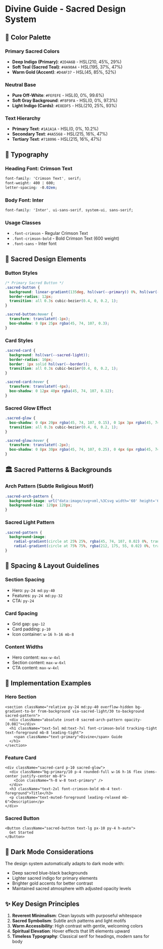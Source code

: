 # Divine Guide - Sacred Design System

## 🎨 Color Palette

### Primary Sacred Colors
- **Deep Indigo (Primary)**: `#2D4A6B` - HSL(210, 45%, 29%)
- **Soft Teal (Sacred Teal)**: `#4A90A4` - HSL(195, 37%, 47%)
- **Warm Gold (Accent)**: `#D4AF37` - HSL(45, 85%, 52%)

### Neutral Base
- **Pure Off-White**: `#FEFEFE` - HSL(0, 0%, 99.6%)
- **Soft Gray Background**: `#F8F9FA` - HSL(0, 0%, 97.3%)
- **Light Indigo (Cards)**: `#E8EDF5` - HSL(210, 25%, 93%)

### Text Hierarchy
- **Primary Text**: `#1A1A1A` - HSL(0, 0%, 10.2%)
- **Secondary Text**: `#4A5568` - HSL(215, 16%, 47%)
- **Tertiary Text**: `#718096` - HSL(215, 16%, 47%)

## 📝 Typography

### Heading Font: Crimson Text
```css
font-family: 'Crimson Text', serif;
font-weight: 400 | 600;
letter-spacing: -0.02em;
```

### Body Font: Inter
```css
font-family: 'Inter', ui-sans-serif, system-ui, sans-serif;
```

### Usage Classes
- `.font-crimson` - Regular Crimson Text
- `.font-crimson-bold` - Bold Crimson Text (600 weight)
- `.font-sans` - Inter font

## 🎯 Sacred Design Elements

### Button Styles
```css
/* Primary Sacred Button */
.sacred-button {
  background: linear-gradient(135deg, hsl(var(--primary)) 0%, hsl(var(--sacred-teal)) 100%);
  border-radius: 12px;
  transition: all 0.3s cubic-bezier(0.4, 0, 0.2, 1);
}

.sacred-button:hover {
  transform: translateY(-1px);
  box-shadow: 0 8px 25px rgba(45, 74, 107, 0.3);
}
```

### Card Styles
```css
.sacred-card {
  background: hsl(var(--sacred-light));
  border-radius: 16px;
  border: 1px solid hsl(var(--border));
  transition: all 0.3s cubic-bezier(0.4, 0, 0.2, 1);
}

.sacred-card:hover {
  transform: translateY(-4px);
  box-shadow: 0 12px 40px rgba(45, 74, 107, 0.12);
}
```

### Sacred Glow Effect
```css
.sacred-glow {
  box-shadow: 0 4px 20px rgba(45, 74, 107, 0.15), 0 1px 3px rgba(45, 74, 107, 0.1);
  transition: all 0.3s cubic-bezier(0.4, 0, 0.2, 1);
}

.sacred-glow:hover {
  transform: translateY(-2px);
  box-shadow: 0 8px 30px rgba(45, 74, 107, 0.25), 0 4px 6px rgba(45, 74, 107, 0.15);
}
```

## 🏛️ Sacred Patterns & Backgrounds

### Arch Pattern (Subtle Religious Motif)
```css
.sacred-arch-pattern {
  background-image: url("data:image/svg+xml,%3Csvg width='60' height='60' viewBox='0 0 60 60' xmlns='http://www.w3.org/2000/svg'%3E%3Cpath d='M30 0C13.4 0 0 13.4 0 30h60C60 13.4 46.6 0 30 0z' fill='%232D4A6B' fill-opacity='0.02'/%3E%3C/svg%3E");
  background-size: 120px 120px;
}
```

### Sacred Light Pattern
```css
.sacred-pattern {
  background-image: 
    radial-gradient(circle at 25% 25%, rgba(45, 74, 107, 0.02) 0%, transparent 50%),
    radial-gradient(circle at 75% 75%, rgba(212, 175, 55, 0.02) 0%, transparent 50%);
}
```

## 📐 Spacing & Layout Guidelines

### Section Spacing
- Hero: `py-24 md:py-40`
- Features: `py-24 md:py-32`
- CTA: `py-24`

### Card Spacing
- Grid gap: `gap-12`
- Card padding: `p-10`
- Icon container: `w-16 h-16 mb-8`

### Content Widths
- Hero content: `max-w-4xl`
- Section content: `max-w-6xl`
- CTA content: `max-w-4xl`

## 🎨 Implementation Examples

### Hero Section
```tsx
<section className="relative py-24 md:py-40 overflow-hidden bg-gradient-to-br from-background via-sacred-light/30 to-background sacred-pattern">
  <div className="absolute inset-0 sacred-arch-pattern opacity-[0.08]"></div>
  <h1 className="text-5xl md:text-7xl font-crimson-bold tracking-tight text-foreground mb-8 leading-tight">
    <span className="text-primary">Divine</span> Guide
  </h1>
</section>
```

### Feature Card
```tsx
<div className="sacred-card p-10 sacred-glow">
  <div className="bg-primary/10 p-4 rounded-full w-16 h-16 flex items-center justify-center mb-8">
    <Icon className="h-8 w-8 text-primary" />
  </div>
  <h3 className="text-2xl font-crimson-bold mb-4 text-foreground">Title</h3>
  <p className="text-muted-foreground leading-relaxed mb-6">Description</p>
</div>
```

### Sacred Button
```tsx
<Button className="sacred-button text-lg px-10 py-4 h-auto">
  Get Started
</Button>
```

## 🌙 Dark Mode Considerations

The design system automatically adapts to dark mode with:
- Deep sacred blue-black backgrounds
- Lighter sacred indigo for primary elements
- Brighter gold accents for better contrast
- Maintained sacred atmosphere with adjusted opacity levels

## ✨ Key Design Principles

1. **Reverent Minimalism**: Clean layouts with purposeful whitespace
2. **Sacred Symbolism**: Subtle arch patterns and light motifs
3. **Warm Accessibility**: High contrast with gentle, welcoming colors
4. **Spiritual Elevation**: Hover effects that lift elements upward
5. **Timeless Typography**: Classical serif for headings, modern sans for body
